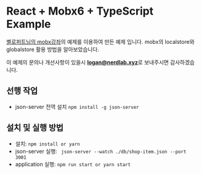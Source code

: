 # React + Mobx6 + TypeScript Example
[벨로퍼트님의 mobx강좌](https://velog.io/@velopert/MobX-3-%EC%8B%AC%ED%99%94%EC%A0%81%EC%9D%B8-%EC%82%AC%EC%9A%A9-%EB%B0%8F-%EC%B5%9C%EC%A0%81%ED%99%94-%EB%B0%A9%EB%B2%95-tnjltay61n#%EC%9A%B0%EB%A6%AC%EA%B0%80-%EB%A7%8C%EB%93%A0-%ED%94%84%EB%A1%9C%EC%A0%9D%ED%8A%B8%EB%A5%BC-%EA%B0%9C%EC%84%A0%EC%8B%9C%ED%82%A4%EA%B8%B0)의 예제를 이용하여 만든 예제 입니다.
mobx의 localstore와 globalstore 활용 방법을 알아보았습니다.

이 예제의 문의나 개선사항이 있을시 **logan@nerdlab.xyz**로 보내주시면 감사하겠습니다.

## 선행 작업
* json-server 전역 설치
```npm install -g json-server```

## 설치 및 실행 방법
* 설치: ```npm install or yarn```
* json-server 실행: ``` json-server --watch ./db/shop-item.json --port 3001```
* application 실행: ```npm run start or yarn start```
